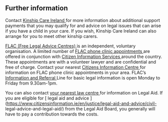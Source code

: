 ##  Further information

Contact [ Kinship Care Ireland ](https://www.kinshipcare.ie/) for more
information about additional support payments that you may qualify for and
advice on legal issues that can arise if you have a child in your care. If you
wish, Kinship Care Ireland can also arrange for you to meet other kinship
carers.

[ FLAC (Free Legal Advice Centres) ](https://www.flac.ie/) is an independent,
voluntary organisation. A limited number of [ FLAC phone clinic appointments
](https://www.flac.ie/help/advice/) are offered in conjunction with [ Citizen
Information Services ](https://centres.citizensinformation.ie/) around the
country. These appointments are with a volunteer lawyer and are confidential
and free of charge. Contact your nearest [ Citizens Information Centre
](https://centres.citizensinformation.ie/) for information on FLAC phone
clinic appointments in your area. FLAC’s [ Information and Referral
](https://www.flac.ie/help/infoline/) Line for basic legal information is open
Monday to Friday from 9.30am-1pm.

You can also contact [ your nearest law centre
](https://www.legalaidboard.ie/en/contact-us/find-a-law-centre/) for
information on Legal Aid. If you are eligible for [ legal aid and advice
](https://www.citizensinformation.ie/en/justice/legal-aid-and-advice/civil-
legal-advice-and-legal-aid/) from the Legal Aid Board, you generally will have
to pay a contribution towards the costs.
